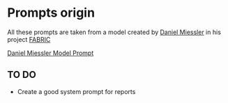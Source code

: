 # Prompts origin

All these prompts are taken from a model created by [Daniel Miessler](https://github.com/danielmiessler) in his project [FABRIC](https://github.com/danielmiessler/fabric/tree/main)

[Daniel Miessler Model Prompt](https://github.com/danielmiessler/fabric/blob/main/patterns/create_formal_email/system.md)

## TO DO

* Create a good system prompt for reports
